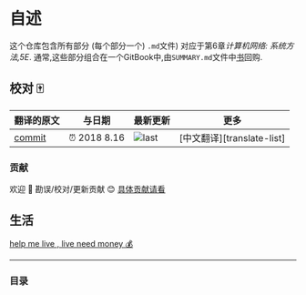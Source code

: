 
# 自述

这个仓库包含所有部分 (每个部分一个) `.md`文件) 对应于第6章*计算机网络: 系统方法,5E*. 通常,这些部分组合在一个GitBook中,由`SUMMARY.md`文件中[书](https://github.com/systemsapproach/book)回购. 

## 校对 🀄️

<!-- doc-templite START generated -->
<!-- repo = 'SystemsApproach/congestion'  -->
<!-- commit = 'c388335a94b23e4d3f76253c6b070f86cd8621a0' -->
<!-- time = '2018 8.16' -->
翻译的原文 | 与日期 | 最新更新 | 更多
---|---|---|---
[commit] | ⏰ 2018 8.16 | ![last] | [中文翻译][translate-list]

[last]: https://img.shields.io/github/last-commit/SystemsApproach/congestion.svg
[commit]: https://github.com/SystemsApproach/congestion/tree/c388335a94b23e4d3f76253c6b070f86cd8621a0

<!-- doc-templite END generated -->

### 贡献

欢迎 👏 勘误/校对/更新贡献 😊 [具体贡献请看](https://github.com/chinanf-boy/chinese-translate-list#贡献)

## 生活

[help me live , live need money 💰](https://github.com/chinanf-boy/live-need-money)

---

### 目录

<!-- START doctoc -->
<!-- END doctoc -->
